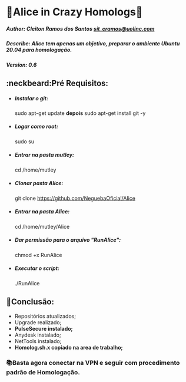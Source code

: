 # :rabbit:Alice in Crazy Homologs:rabbit:

##### Author: Cleiton Ramos dos Santos <sit_cramos@uolinc.com>
##### Describe: Alice tem apenas um objetivo, preparar o ambiente Ubuntu 20.04 para homologação.
##### Version: 0.6

## :neckbeard:Pré Requisitos:

- ##### Instalar o git:

    sudo apt-get update
    **depois**
    sudo apt-get install git -y
    
    
- ##### Logar como root:

    sudo su
    
    
- ##### Entrar na pasta mutley:

    cd /home/mutley
    
    
- ##### Clonar pasta Alice:

    git clone https://github.com/NeguebaOficial/Alice
    
    
- ##### Entrar na pasta Alice:

    cd /home/mutley/Alice
    

- ##### Dar **permissão** para o arquivo **"RunAlice":**

    chmod +x RunAlice
    
    
- ##### Executar o script:

    ./RunAlice
  
## :floppy_disk:Conclusão:
- Repositórios atualizados;
- Upgrade realizado;
- **PulseSecure instalado;**
- Anydesk instalado;
- NetTools instalado;
- **Homolog.sh.x copiado na area de trabalho;**

### :books:**Basta agora conectar na VPN e seguir com procedimento padrão de Homologação.**
